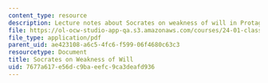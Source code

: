 ```yaml
---
content_type: resource
description: Lecture notes about Socrates on weakness of will in Protagoras and Meno.
file: https://ol-ocw-studio-app-qa.s3.amazonaws.com/courses/24-01-classics-of-western-philosophy-spring-2016/7677a617e56dc9baeefc9ca3deafd936_MIT24_01S16_SES4.pdf
file_type: application/pdf
parent_uid: ae423108-a6c5-4fc6-f599-06f4680c63c3
resourcetype: Document
title: Socrates on Weakness of Will
uid: 7677a617-e56d-c9ba-eefc-9ca3deafd936
---
```

